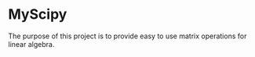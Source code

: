 # MyScipy

The purpose of this project is to provide easy to use matrix operations for linear algebra.

